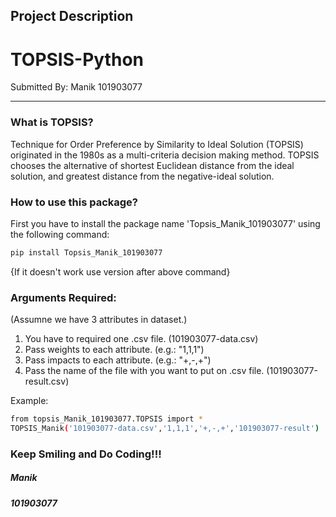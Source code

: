 ## Project Description

# TOPSIS-Python
Submitted By: Manik 101903077

-------------

### What is TOPSIS?
Technique for Order Preference by Similarity to Ideal Solution (TOPSIS) originated in the 1980s as a multi-criteria decision making method. TOPSIS chooses the alternative of shortest Euclidean distance from the ideal solution, and greatest distance from the negative-ideal solution.

### How to use this package?
First you have to install the package name 'Topsis_Manik_101903077' using the following command:
```bash
pip install Topsis_Manik_101903077
```
{If it doesn't work use version after above command}

### Arguments Required:
(Assumne we have 3 attributes in dataset.)
1. You have to required one .csv file. (101903077-data.csv)
2. Pass weights to each attribute. (e.g.: "1,1,1")
3. Pass impacts to each attribute. (e.g.: "+,-,+")
4. Pass the name of the file with you want to put on .csv file. (101903077-result.csv)

Example:
```bash
from topsis_Manik_101903077.TOPSIS import *
TOPSIS_Manik('101903077-data.csv','1,1,1','+,-,+','101903077-result')
```


### Keep Smiling and Do Coding!!!
##### Manik
##### 101903077